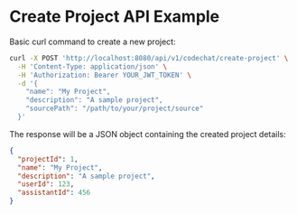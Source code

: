 # Create Project API Example

Basic curl command to create a new project:

```bash
curl -X POST 'http://localhost:8080/api/v1/codechat/create-project' \
  -H 'Content-Type: application/json' \
  -H 'Authorization: Bearer YOUR_JWT_TOKEN' \
  -d '{
    "name": "My Project",
    "description": "A sample project",
    "sourcePath": "/path/to/your/project/source"
  }'
```

The response will be a JSON object containing the created project details:

```json
{
  "projectId": 1,
  "name": "My Project",
  "description": "A sample project",
  "userId": 123,
  "assistantId": 456
}
```

